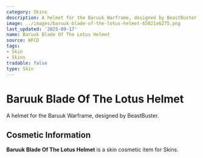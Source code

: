 ```yaml
---
category: Skins
description: A helmet for the Baruuk Warframe, designed by BeastBuster.
image: ../images/baruuk-blade-of-the-lotus-helmet-65021e6275.png
last_updated: '2025-09-17'
name: Baruuk Blade Of The Lotus Helmet
source: WFCD
tags:
- Skin
- Skins
tradable: false
type: Skin
---
```


# Baruuk Blade Of The Lotus Helmet

A helmet for the Baruuk Warframe, designed by BeastBuster.

## Cosmetic Information

**Baruuk Blade Of The Lotus Helmet** is a skin cosmetic item for Skins.

